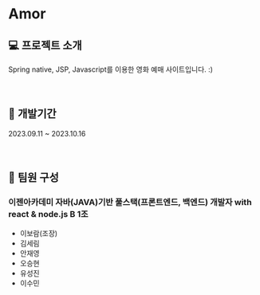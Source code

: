# Amor


## 💻 프로젝트 소개
Spring native, JSP, Javascript를 이용한 영화 예매 사이트입니다. :)<br><br><br>



## 📆 개발기간
2023.09.11 ~ 2023.10.16<br><br><br>



## 👬 팀원 구성
### 이젠아카데미 자바(JAVA)기반 풀스택(프론트엔드, 백엔드) 개발자 with react & node.js B 1조
- 이보람(조장)<br>
- 김세림<br>
- 안재영<br>
- 오승현<br>
- 유성진<br>
- 이수민<br>
